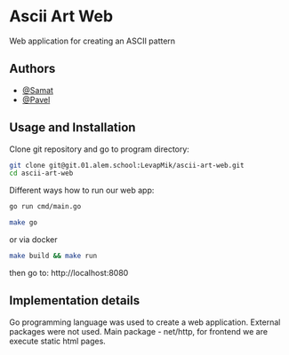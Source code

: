 # Ascii Art Web

Web application for creating an ASCII pattern


## Authors

- [@Samat](https://01.alem.school/git/ssadvaka)
- [@Pavel](https://01.alem.school/git/ssadvaka)

## Usage and Installation
Clone git repository and go to program directory:

```bash
git clone git@git.01.alem.school:LevapMik/ascii-art-web.git
cd ascii-art-web
```
Different ways how to run our web app:

 ```bash
go run cmd/main.go
```
```bash
make go
```
or via docker
```bash
make build && make run
```
then go to: http://localhost:8080

## Implementation details

Go programming language was used to create a web application. External packages were not used. Main package - net/http, for frontend we are execute static html pages.
